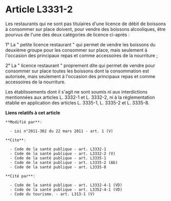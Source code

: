 # Article L3331-2

Les restaurants qui ne sont pas titulaires d'une licence de débit de boissons à consommer sur place doivent, pour vendre des
boissons alcooliques, être pourvus de l'une des deux catégories de licence ci-après : 

1° La " petite licence restaurant " qui permet de vendre les boissons du deuxième groupe pour les consommer sur place, mais
seulement à l'occasion des principaux repas et comme accessoires de la nourriture ; 

2° La " licence restaurant " proprement dite qui permet de vendre pour consommer sur place toutes les boissons dont la
consommation est autorisée, mais seulement à l'occasion des principaux repas et comme accessoires de la nourriture. 

Les établissements dont il s'agit ne sont soumis ni aux interdictions mentionnées aux articles L. 3332-1 et L. 3332-2, ni à
la réglementation établie en application des articles L. 3335-1, L. 3335-2 et L. 3335-8.

**Liens relatifs à cet article**

	**Modifié par**:

	  - Loi n°2011-302 du 22 mars 2011 - art. 1 (V)

	**Cite**:

	  - Code de la santé publique - art. L3332-1
	  - Code de la santé publique - art. L3332-2 (V)
	  - Code de la santé publique - art. L3335-1
	  - Code de la santé publique - art. L3335-2 (Ab)
	  - Code de la santé publique - art. L3335-8

	**Cité par**:

	  - Code de la santé publique - art. L3332-4-1 (VD)
	  - Code de la santé publique - art. L3352-4-1 (VD)
	  - Code du tourisme. - art. L313-1 (V)
